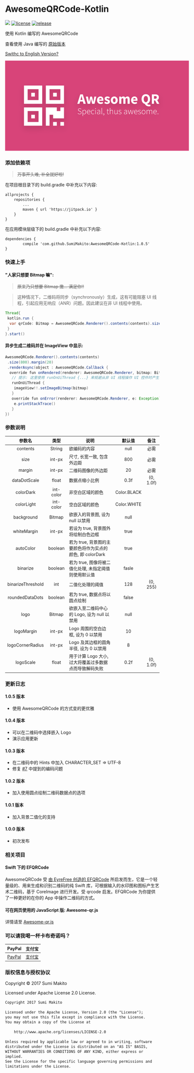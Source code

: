 # AwesomeQRCode-Kotlin
[![](https://jitpack.io/v/SumiMakito/AwesomeQRCode-Kotlin.svg)](https://jitpack.io/#SumiMakito/AwesomeQRCode-Kotlin)
[![license](https://img.shields.io/github/license/SumiMakito/AwesomeQRCode-Kotlin.svg)](https://github.com/SumiMakito/AwesomeQRCode-Kotlin/blob/master/LICENSE)
[![release](https://img.shields.io/github/release/SumiMakito/AwesomeQRCode-Kotlin.svg)](https://github.com/SumiMakito/AwesomeQRCode-Kotlin/releases/latest)

使用 Kotlin 编写的 AwesomeQRCode

查看使用 Java 编写的 [原始版本](https://github.com/SumiMakito/AwesomeQRCode)

[Swithc to English Version?](README.md)

<img alt="Special, thus awesome." src="art/banner.png" style="max-width: 600px;">

### 添加依赖项

> <del>万事开头难, 补全就好啦!</del>

在项目根目录下的 build.gradle 中补充以下内容:
```
allprojects {
	repositories {
		...
		maven { url 'https://jitpack.io' }
	}
}
```

在应用模块层级下的 build.gradle 中补充以下内容:
```
dependencies {
        compile 'com.github.SumiMakito:AwesomeQRCode-Kotlin:1.0.5'
}
```

### 快速上手

#### "人家只想要 Bitmap 嘛":

> <del>原来乃只想要 Bitmap 撒... 满足你!!</del>


> 这种情况下，二维码将同步（synchronously）生成，这有可能阻塞 UI 线程，引起应用无响应（ANR）问题。因此建议在非 UI 线程中使用。

```java
Thread{
 kotlin.run {
  var qrCode: Bitmap = AwesomeQRCode.Renderer().contents(contents).size(800).margin(20).render()
 }
}.start()
```

#### 异步生成二维码并在 ImageView 中显示:

```java
AwesomeQRCode.Renderer().contents(contents)
 .size(800).margin(20)
 .renderAsync(object : AwesomeQRCode.Callback {
  override fun onRendered(renderer: AwesomeQRCode.Renderer, bitmap: Bitmap) {
   // 提示: 这里使用 runOnUiThread {...} 来规避从非 UI 线程操作 UI 控件时产生的问题。
   runOnUiThread {
    imageView!!.setImageBitmap(bitmap)
   }
   override fun onError(renderer: AwesomeQRCode.Renderer, e: Exception) {
    e.printStackTrace()   
   }
})
```

### 参数说明

参数名 | 类型 | 说明 | 默认值 | 备注
:----:|:------:|----|:--:|:-----:
contents | String | 欲编码的内容 | null | 必需
size | int-px | 尺寸, 长宽一致, 包含外边距 | 800 | 必需
margin | int-px | 二维码图像的外边距 | 20 | 必需 
dataDotScale | float | 数据点缩小比例 | 0.3f | (0, 1.0f) 
colorDark | int-color | 非空白区域的颜色 | Color.BLACK | 
colorLight | int-color | 空白区域的颜色 | Color.WHITE |
background | Bitmap | 欲嵌入的背景图, 设为 null 以禁用 | null | 
whiteMargin | int-px | 若设为 true, 背景图外将绘制白色边框 | true | 
autoColor | boolean | 若为 true, 背景图的主要颜色将作为实点的颜色, 即 colorDark | true | 
binarize | boolean | 若为 true, 图像将被二值化处理, 未指定阈值则使用默认值 | fasle | 
binarizeThreshold | int | 二值化处理的阈值 | 128 | (0, 255)
roundedDataDots | boolean | 若为 true, 数据点将以圆点绘制 | false | 
logo | Bitmap | 欲嵌入至二维码中心的 Logo, 设为 null 以禁用 | null | 
logoMargin | int-px | Logo 周围的空白边框, 设为 0 以禁用 | 10 | 
logoCornerRadius | int-px | Logo 及其边框的圆角半径, 设为 0 以禁用 | 8 | 
logoScale | float | 用于计算 Logo 大小, 过大将覆盖过多数据点而导致解码失败 | 0.2f | (0, 1.0f)



### 更新日志

#### 1.0.5 版本
- 使用 AwesomeQRCode 的方式变的更优雅

#### 1.0.4 版本
- 可以在二维码中选择嵌入 Logo
- 演示应用更新

#### 1.0.3 版本
- 在二维码中的 Hints 中加入 CHARACTER_SET => UTF-8 
- 修复 [#7](https://github.com/SumiMakito/AwesomeQRCode/issues/7) 中提到的编码问题

#### 1.0.2 版本
- 加入使用圆点绘制二维码数据点的选项

#### 1.0.1 版本
- 加入背景二值化的支持

#### 1.0.0 版本
- 初次发布

### 相关项目

#### Swift 下的 EFQRCode 

AwesomeQRCode 受 [由 EyreFree 创造的 EFQRCode](https://github.com/EyreFree/EFQRCode) 所启发而生，它是一个轻量级的、用来生成和识别二维码的纯 Swift 库，可根据输入的水印图和图标产生艺术二维码，基于 CoreImage 进行开发。受 qrcode 启发。EFQRCode 为你提供了一种更好的在你的 App 中操作二维码的方式。


#### 可在网页使用的 JavaScript 版: Awesome-qr.js

详情请至 [Awesome-qr.js](https://github.com/SumiMakito/Awesome-qr.js)

### 可以请我喝一杯卡布奇诺吗？
PayPal | 支付宝
----|----
[PayPal](https://www.paypal.me/makito) | [支付宝](https://qr.alipay.com/a6x02021re1jk4ftcymlw79)

### 版权信息与授权协议

Copyright &copy; 2017 Sumi Makito

Licensed under Apache License 2.0 License.

```
Copyright 2017 Sumi Makito

Licensed under the Apache License, Version 2.0 (the "License");
you may not use this file except in compliance with the License.
You may obtain a copy of the License at

    http://www.apache.org/licenses/LICENSE-2.0

Unless required by applicable law or agreed to in writing, software
distributed under the License is distributed on an "AS IS" BASIS,
WITHOUT WARRANTIES OR CONDITIONS OF ANY KIND, either express or implied.
See the License for the specific language governing permissions and
limitations under the License.
```

